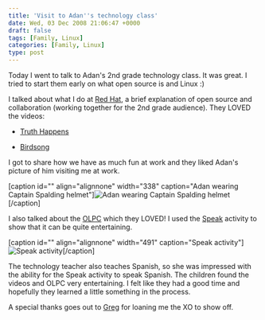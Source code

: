 ```yaml
---
title: 'Visit to Adan''s technology class'
date: Wed, 03 Dec 2008 21:06:47 +0000
draft: false
tags: [Family, Linux]
categories: [Family, Linux]
type: post
---
```


Today I went to talk to Adan's 2nd grade technology class. It was great. I tried to start them early on what open source is and Linux :)

I talked about what I do at [Red Hat](http://spacewalk.redhat.com), a brief explanation of open source and collaboration (working together for the 2nd grade audience). They LOVED the videos:

*   [Truth Happens](http://www.redhat.com/videos/truth_happens.html)

*   [Birdsong](http://www.redhat.com/videos/birdsong.html)

I got to share how we have as much fun at work and they liked Adan's picture of him visiting me at work.

\[caption id="" align="alignnone" width="338" caption="Adan wearing Captain Spalding helmet"\]![Adan wearing Captain Spalding helmet](http://familiarodriguez.smugmug.com/photos/267184377_FSynv-M.jpg "Adan wearing Captain Spalding helmet")\[/caption\]

I also talked about the [OLPC](http://laptop.org/en/) which they LOVED! I used the [Speak](http://wiki.laptop.org/go/Speak) activity to show that it can be quite entertaining.

\[caption id="" align="alignnone" width="491" caption="Speak activity"\]![Speak activity](http://wiki.laptop.org/images/9/9f/SpeakActivity.png "Speak activity")\[/caption\]

The technology teacher also teaches Spanish, so she was impressed with the ability for the Speak activity to speak Spanish. The children found the videos and OLPC very entertaining. I felt like they had a good time and hopefully they learned a little something in the process.

A special thanks goes out to [Greg](http://gregdek.livejournal.com/) for loaning me the XO to show off.